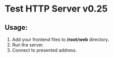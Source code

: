 # Test HTTP Server v0.25
## Usage:
1. Add your frontend files to **/root/web** directory.
2. Run the server.
3. Connect to presented address.
